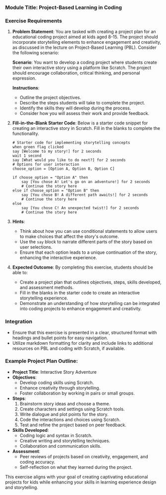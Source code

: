 ### Module Title: Project-Based Learning in Coding

### Exercise Requirements

1. **Problem Statement**: 
   You are tasked with creating a project plan for an educational coding project aimed at kids aged 8-15. The project should incorporate storytelling elements to enhance engagement and creativity, as discussed in the lecture on Project-Based Learning (PBL). Consider the following scenario:

   **Scenario**: You want to develop a coding project where students create their own interactive story using a platform like Scratch. The project should encourage collaboration, critical thinking, and personal expression. 

   **Instructions**:
   - Outline the project objectives.
   - Describe the steps students will take to complete the project.
   - Identify the skills they will develop during the process.
   - Consider how you will assess their work and provide feedback.

2. **Fill-in-the-Blank Starter Code**:
   Below is a starter code snippet for creating an interactive story in Scratch. Fill in the blanks to complete the functionality. 

   ```scratch
   # Starter code for implementing storytelling concepts
   when green flag clicked
   say [Welcome to my story!] for 2 seconds
   wait 1 second
   say [What would you like to do next?] for 2 seconds
   # Options for user interaction
   choose_option = [Option A, Option B, Option C]
   
   if choose_option = "Option A" then
       say [You chose A! Let's go on an adventure!] for 2 seconds
       # Continue the story here
   else if choose_option = "Option B" then
       say [You chose B! A different path awaits!] for 2 seconds
       # Continue the story here
   else
       say [You chose C! An unexpected twist!] for 2 seconds
       # Continue the story here
   ```

3. **Hints**:
   - Think about how you can use conditional statements to allow users to make choices that affect the story's outcome.
   - Use the `say` block to narrate different parts of the story based on user selections.
   - Ensure that each option leads to a unique continuation of the story, enhancing the interactive experience.

4. **Expected Outcome**:
   By completing this exercise, students should be able to:
   - Create a project plan that outlines objectives, steps, skills developed, and assessment methods.
   - Fill in the blanks in the starter code to create an interactive storytelling experience.
   - Demonstrate an understanding of how storytelling can be integrated into coding projects to enhance engagement and creativity.

### Integration 
- Ensure that this exercise is presented in a clear, structured format with headings and bullet points for easy navigation.
- Utilize markdown formatting for clarity and include links to additional resources on PBL and coding with Scratch, if available. 

### Example Project Plan Outline:
- **Project Title**: Interactive Story Adventure
- **Objectives**:
  - Develop coding skills using Scratch.
  - Enhance creativity through storytelling.
  - Foster collaboration by working in pairs or small groups.
- **Steps**:
  1. Brainstorm story ideas and choose a theme.
  2. Create characters and settings using Scratch tools.
  3. Write dialogue and plot points for the story.
  4. Code the interactions and choices using Scratch.
  5. Test and refine the project based on peer feedback.
- **Skills Developed**:
  - Coding logic and syntax in Scratch.
  - Creative writing and storytelling techniques.
  - Collaboration and communication skills.
- **Assessment**:
  - Peer reviews of projects based on creativity, engagement, and coding accuracy.
  - Self-reflection on what they learned during the project.

This exercise aligns with your goal of creating captivating educational projects for kids while enhancing your skills in learning experience design and storytelling.